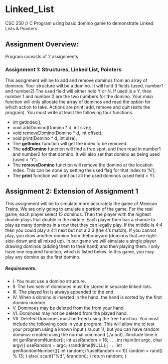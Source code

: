 # Linked_List
CSC 250 // C Program using basic domino game to demonstrate Linked Lists &amp; Pointers

## Assignment Overview:
Program consists of 2 assignments

### Assignment 1: Structures, Linked List, Pointers
This assignment will be to add and remove dominos from an array of dominos. Your structure will be a domino. 
It will hold 3 fields (used, number1 and number2).The used field will either hold Y or N. If used is a Y, 
then number 1 and number 2 are the two numbers for the domino. Your main function will only allocate the array
of dominos and read the option for which action to take. Actions are print, add, remove and quit (exits the program).
You must write at least the following four functions.
* int getIndex();
* void addDomino(Domino * d, int size);
* void removeDomino(Domino * d, int offset);
* void print(Domino * d, int size);
* The **getIndex** function will get the index to be removed.
* The **addDomino** function will find a free spot, and then read in number1 and number2 for that domino. It will also set that domino as being used (used = ‘Y’).
* The **removeDomino** function will remove the domino at the location index. This can be done by setting the used flag for that index to ’N’);
* The **print** function will print out all the used dominos (used field = Y).

## Assignment 2: Extension of Assignment 1
This assignment will be to simulate more accurately the game of Mexican Trains. We are only going to emulate a portion of the
game. For the real game, each player select 15 dominos. Then the player with the highest double plays that double in the middle. Each player then has a chance to play as many dominos in a row that they can legally play. If the middle is 4:4 then you could play a 4:1 next but not a 2:3 (the 4’s match). If you cannot play, you draw another domino from theboneyard (dominos that are right-side-down and all mixed up).
In our game we will simulate a single player drawing dominos (adding them to their hand) and then playing them. I only have one required function, which is listed below. In this game, you may play any domino as the first domino.
##### Requirements.
* I. You must use a domino structure.
* II. The two sets of dominoes must be stored in separate linked lists.
* III. The played list is always appended to the end.
* IV. When a domino is inserted in the hand, the hand is sorted by the first domino number.
* V. Dominoes may be deleted from the from your hand.
* VI. Dominoes may not be deleted from the played hand.
* VII. Deleted Dominoes must be freed using the free function.
You must include the following code in your program. This will allow me to test your program using a known input (./a.out 1), but you can have random dominos created using the normal command (./a.out).
#include time.h
int genRandomNumber();
int useRandom = 16;
. . .
int main(int argc, char argv){
  useRandom = argc;
  srand(time(NULL));
. . .
int genRandomNumber(){
  int random;
   if(useRandom == 1){
     random = rand() % 13;
}
   else{
     scanf("%d", &random);
}
return random;
}

